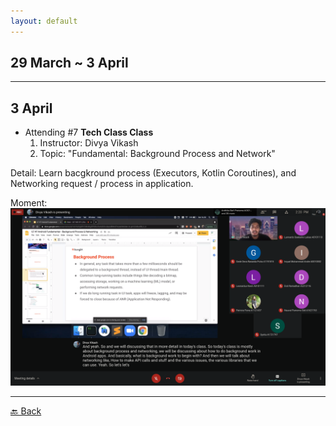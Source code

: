 ```yaml
---
layout: default
---
```


## 29 March ~ 3 April
* * *

3 April
---
- Attending #7 **Tech Class Class**
    1. Instructor: Divya Vikash
    1. Topic: "Fundamental: Background Process and Network"

Detail: Learn bacgkround process (Executors, Kotlin Coroutines), and Networking request / process in application.

Moment:
![Mr Divya as Instructor](./../assets/april/03-04.png)


* * *
[🔙 Back](./../)